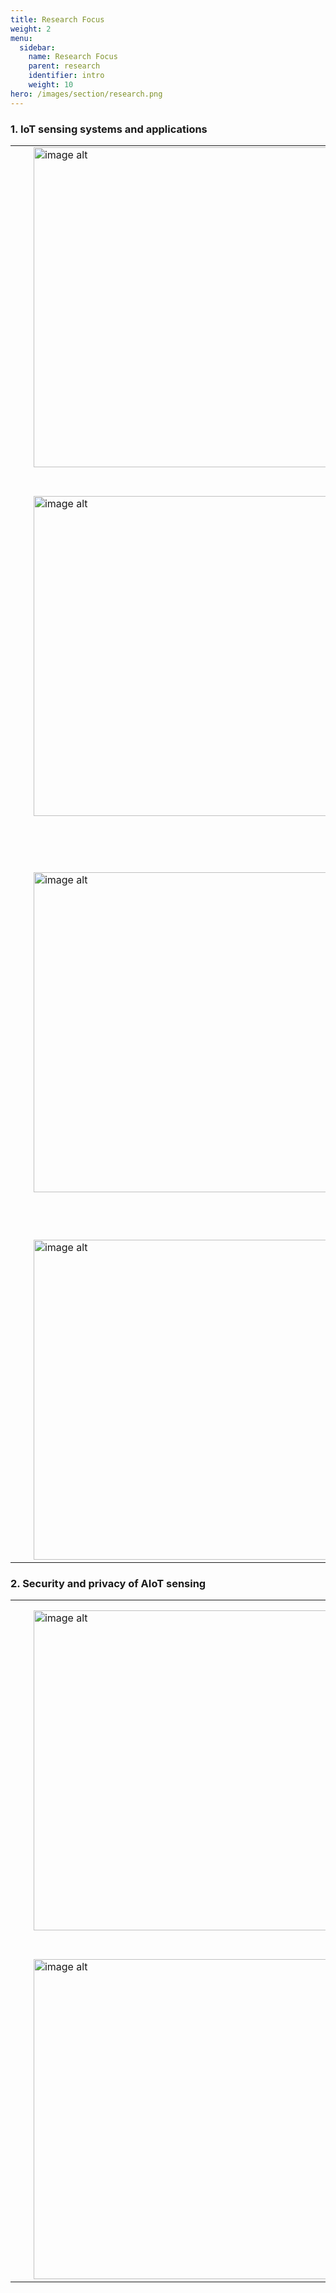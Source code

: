 ```yaml
---
title: Research Focus
weight: 2
menu:
  sidebar:
    name: Research Focus
    parent: research
    identifier: intro
    weight: 10
hero: /images/section/research.png
---
```

### 1. IoT sensing systems and applications

| |                                                                                                         |     |                                                       |
|--- |-------------------------------------------------------------------------------------------------------- | --- | :----------------------------------------------------- |
|&nbsp;&nbsp;&nbsp;| <img style="float: center;" src="/posts/research/images/powerline.png" alt="image alt" width="512px" position="center"> |   &nbsp;&nbsp;&nbsp;  | [**a. Powerline radiation sensing**](research/powerline/) <br> The periodic electric and magnetic fields emitted by the service power cables distributed in civil infrastructures provide both time and location information. Our research exploits these fields to develop clock synchronization, natural timestamping, localization, and device authentication services for indoor and wearable IoT objects.|
|&nbsp;&nbsp;&nbsp;| &nbsp;&nbsp;&nbsp;| &nbsp;&nbsp;&nbsp;| &nbsp;&nbsp;&nbsp;|
|&nbsp;&nbsp;&nbsp;| <img style="float: center;" src="/posts/research/images/lora.png" alt="image alt" width="512px" position="center"> |   &nbsp;&nbsp;&nbsp;  | [**b. LoRa radio sensing**](research/lora/) <br> LoRa is a low-power wide-area network (LPWAN) technology that can interconnect IoT objects distributed in large geographic areas or deep indoor/underground structures. Its long-range communication capability enables wide-area sensing using its own radio frequency signals. We sense the arrival time, frequency bias, and strength of LoRa signal for data timestamping, network security, and object localization.|
 |&nbsp;&nbsp;&nbsp;| &nbsp;&nbsp;&nbsp;| &nbsp;&nbsp;&nbsp;| &nbsp;&nbsp;&nbsp;|
|&nbsp;&nbsp;&nbsp;| <img style="float: center;" src="/posts/research/images/audio.png" alt="image alt" width="512px" position="center"> |   &nbsp;&nbsp;&nbsp;  | [**c. Acoustic and imagery sensing**](research/acoustic_image/) <br> Acoustic and imagery sensing provides abundant information, but also imposes challenges on efficient processing on resource-constrained IoT objects. With deep learning techniques, we develop coordinated signal processing algorithms running on IoT objects and edge/cloud servers for indoor localization, voice recognition, and image-based object detection systems. Our systems are being deployed to manufacturing production lines.|
|&nbsp;&nbsp;&nbsp;| &nbsp;&nbsp;&nbsp;| &nbsp;&nbsp;&nbsp;| &nbsp;&nbsp;&nbsp;|
|&nbsp;&nbsp;&nbsp;| <img style="float: center;" src="/posts/research/images/building.png" alt="image alt" width="512px" position="center"> |   &nbsp;&nbsp;&nbsp;  | [**d. Building sensing**](research/building/) <br> We are interested in designing networked sensing systems to monitor the energy consumption and indoor conditions in various types of building environments (households, offices, data centers). Our research work provides enabling technologies for implementing very energy-efficient data centers in Singapore’s year-round hot and humid tropical condition.|

### 2. Security and privacy of AIoT sensing

| |                                                                                                         |     |                                                       |
|--- |-------------------------------------------------------------------------------------------------------- | --- | :----------------------------------------------------- |
|&nbsp;&nbsp;&nbsp;| <img style="float: center;" src="/posts/research/images/secure.png" alt="image alt" width="512px" position="center"> |   &nbsp;&nbsp;&nbsp;  | [**a. Secure sensing in AIoT**](research/secure/) <br> Deep neural networks have brought performance breakthroughs for sensing systems but also undesirable system complexities that may engender security vulnerabilities. The adversarial example attack is such an instance. We design and implement countermeasures that can be used by resource-constrained IoT devices against the adversarial example attack.|
|&nbsp;&nbsp;&nbsp;| &nbsp;&nbsp;&nbsp;| &nbsp;&nbsp;&nbsp;| &nbsp;&nbsp;&nbsp;|
|&nbsp;&nbsp;&nbsp;| <img style="float: center;" src="/posts/research/images/datacenter.png" alt="image alt" width="512px" position="center"> |   &nbsp;&nbsp;&nbsp;  | [**b. Privacy-preserving sensing in AIoT**](research/privacy/) <br> Many IoT sensors operate in privacy-sensitive spaces and times. We design efficient approaches for resource-constrained IoT sensors to enable deep neural network-based learning and inference on the sensing data while protecting the users’ privacy.|